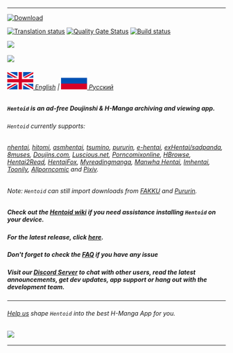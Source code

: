 <!--
  Title: Hentoid
  Description: Doujinshi Android App
-->
___

[![Download](https://img.shields.io/badge/GET-the%20APK-brightgreen.svg)](https://github.com/avluis/Hentoid/releases/latest)

[![Translation status](https://hosted.weblate.org/widgets/hentoid/-/88x31-grey.png)](https://hosted.weblate.org/engage/hentoid/) [![Quality Gate Status](https://sonarcloud.io/api/project_badges/measure?project=RobbWatershed_hentoid-sonar&metric=alert_status)](https://sonarcloud.io/dashboard?id=RobbWatershed_hentoid-sonar) [![Build status](https://app.bitrise.io/app/70539fbfc39cb9d8/status.svg?token=_kOMCvtscTfWpw7mdsqvJA&branch=dev)](https://app.bitrise.io/app/70539fbfc39cb9d8) 

[![](https://discordapp.com/api/guilds/173995475098271746/embed.png?style=banner2)](https://discord.gg/QEZ3qk9)

![](https://github.com/avluis/Hentoid/blob/master/wiki-img/welcome.png)

###### [![](https://github.com/avluis/Hentoid/blob/master/wiki-img/en-flag.svg) English](https://github.com/avluis/Hentoid/tree/master/README.md) | [![](https://github.com/avluis/Hentoid/blob/master/wiki-img/ru-flag.svg) Русский](https://github.com/avluis/Hentoid/tree/master/README-ru.md)


##### `Hentoid` is an ad-free Doujinshi & H-Manga archiving and viewing app.
###### `Hentoid` currently supports:
###### [nhentai](https://nhentai.net/), [hitomi](https://hitomi.la/), [asmhentai](http://asmhentai.com/), [tsumino](http://www.tsumino.com/), [pururin](https://pururin.io/), [e-hentai](https://e-hentai.org/), [exHentai/sadpanda](https://exhentai.org), [8muses](https://www.8muses.com), [Doujins.com](https://doujins.com), [Luscious.net](https://www.luscious.net), [Porncomixonline](https://www.porncomixonline.net/), [HBrowse](https://www.hbrowse.com/), [Hentai2Read](https://hentai2read.com/), [HentaiFox](https://hentaifox.com), [Myreadingmanga](https://myreadingmanga.info/), [Manwha Hentai](https://manhwahentai.me/), [Imhentai](https://imhentai.com), [Toonily](https://toonily.com/), [Allporncomic](https://allporncomic.com/) and [Pixiv](https://www.pixiv.net/).
###### Note: `Hentoid` can still import downloads from [FAKKU](https://www.fakku.net/) and [Pururin](https://raw.githubusercontent.com/AVnetWS/Hentoid-Resources/master/repo/assets/img/pururin.jpg).
##### Check out the [Hentoid wiki](https://github.com/AVnetWS/Hentoid/wiki) if you need assistance installing `Hentoid` on your device.
##### For the latest release, click [here](https://github.com/AVnetWS/Hentoid/releases/latest).

##### Don't forget to check the [FAQ](https://github.com/avluis/Hentoid/wiki/FAQ) if you have any issue
##### Visit our [Discord Server](https://discord.gg/QEZ3qk9) to chat with other users, read the latest announcements, get dev updates, app support or hang out with the development team.
___
###### [Help us](https://github.com/AVnetWS/Hentoid/wiki/Contributing) shape `Hentoid` into the best H-Manga App for you.

[![](https://github.com/avluis/Hentoid/blob/master/wiki-img/CherryBanner.png)](https://github.com/RobbWatershed/GalleryCherry)
___

<meta name='keywords' content='doujin, doujinshi, download doujinshi, android app, doujin android app, doujinshi android app, doujin android download, doujinshi android download'>
